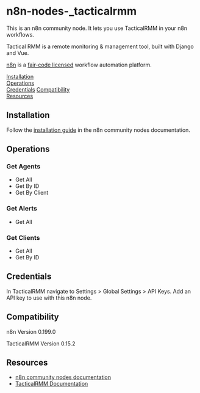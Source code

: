# n8n-nodes-_tacticalrmm

This is an n8n community node. It lets you use TacticalRMM in your n8n workflows.

Tactical RMM is a remote monitoring & management tool, built with Django and Vue.

[n8n](https://n8n.io/) is a [fair-code licensed](https://docs.n8n.io/reference/license/)
workflow automation platform.

[Installation](#installation)  
[Operations](#operations)  
[Credentials](#credentials)
[Compatibility](#compatibility)  
[Resources](#resources)  

## Installation

Follow the [installation guide](https://docs.n8n.io/integrations/community-nodes/installation/)
in the n8n community nodes documentation.

## Operations

### Get Agents
- Get All
- Get By ID
- Get By Client

### Get Alerts
- Get All

### Get Clients
- Get All
- Get By ID

## Credentials

In TacticalRMM navigate to Settings > Global Settings > API Keys. Add an API
key to use with this n8n node.

## Compatibility

n8n Version 0.199.0

TacticalRMM Version 0.15.2

## Resources

* [n8n community nodes documentation](https://docs.n8n.io/integrations/community-nodes/)
* [TacticalRMM Documentation](https://docs.tacticalrmm.com/)
